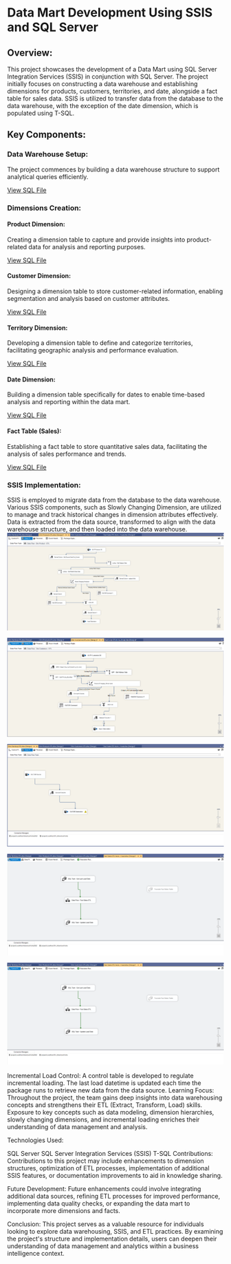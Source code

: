 # Data Mart Development Using SSIS and SQL Server
## Overview:
This project showcases the development of a Data Mart using SQL Server Integration Services (SSIS) in conjunction with SQL Server. The project initially focuses on constructing a data warehouse and establishing dimensions for products, customers, territories, and date, alongside a fact table for sales data. SSIS is utilized to transfer data from the database to the data warehouse, with the exception of the date dimension, which is populated using T-SQL.

## Key Components:
### Data Warehouse Setup:
The project commences by building a data warehouse structure to support analytical queries efficiently. <br>

[View SQL File](https://github.com/Tarek-Ibrahim20/Data-Mart-Development-by-SSIS-and-SQL-Server/blob/52bbbff4221fb6831f0bd4b6ecac24686c339493/Create%20Database.sql) 
### Dimensions Creation:
#### Product Dimension:
Creating a dimension table to capture and provide insights into product-related data for analysis and reporting purposes.<br>

[View SQL File](https://github.com/Tarek-Ibrahim20/Data-Mart-Development-by-SSIS-and-SQL-Server/blob/52bbbff4221fb6831f0bd4b6ecac24686c339493/Dim_Product%20Query.sql) 
#### Customer Dimension:
Designing a dimension table to store customer-related information, enabling segmentation and analysis based on customer attributes. <br>

[View SQL File](https://github.com/Tarek-Ibrahim20/Data-Mart-Development-by-SSIS-and-SQL-Server/blob/52bbbff4221fb6831f0bd4b6ecac24686c339493/Dim_Customer%20Query.sql)
#### Territory Dimension:
Developing a dimension table to define and categorize territories, facilitating geographic analysis and performance evaluation. <br>

[View SQL File](https://github.com/Tarek-Ibrahim20/Data-Mart-Development-by-SSIS-and-SQL-Server/blob/52bbbff4221fb6831f0bd4b6ecac24686c339493/Dim_Territory%20Query.sql)
#### Date Dimension:
Building a dimension table specifically for dates to enable time-based analysis and reporting within the data mart. <br>

[View SQL File](https://github.com/Tarek-Ibrahim20/Data-Mart-Development-by-SSIS-and-SQL-Server/blob/52bbbff4221fb6831f0bd4b6ecac24686c339493/SQL%20Date%20Dimension%20Query.sql#L17)
#### Fact Table (Sales):
Establishing a fact table to store quantitative sales data, facilitating the analysis of sales performance and trends. <br>

[View SQL File](https://github.com/Tarek-Ibrahim20/Data-Mart-Development-by-SSIS-and-SQL-Server/blob/52bbbff4221fb6831f0bd4b6ecac24686c339493/Fact_Sales%20Query.sql)

### SSIS Implementation:
SSIS is employed to migrate data from the database to the data warehouse. Various SSIS components, such as Slowly Changing Dimension, are utilized to manage and track historical changes in dimension attributes effectively.
Data is extracted from the data source, transformed to align with the data warehouse structure, and then loaded into the data warehouse. <br>
![Dim_Product ETL](https://github.com/Tarek-Ibrahim20/Data-Mart-Development-by-SSIS-and-SQL-Server/blob/a18734f22c96544aa444023960a2a4b689c3d546/Dim_Product%20ETL.png)

![Dim_Customer ETL](https://github.com/Tarek-Ibrahim20/Data-Mart-Development-by-SSIS-and-SQL-Server/blob/a18734f22c96544aa444023960a2a4b689c3d546/Dim_Customers.png)

![Dim_Customer ETL](https://github.com/Tarek-Ibrahim20/Data-Mart-Development-by-SSIS-and-SQL-Server/blob/a18734f22c96544aa444023960a2a4b689c3d546/Dim_Territory%20ETL.png)

![Fact_Sales Control Flow ETL](https://github.com/Tarek-Ibrahim20/Data-Mart-Development-by-SSIS-and-SQL-Server/blob/a18734f22c96544aa444023960a2a4b689c3d546/Fact_Sales%20ETL.png)

![Fact_Sales Data Flow ETL](https://github.com/Tarek-Ibrahim20/Data-Mart-Development-by-SSIS-and-SQL-Server/blob/a18734f22c96544aa444023960a2a4b689c3d546/Fact_Sales%20ETL.png)



Incremental Load Control: A control table is developed to regulate incremental loading. The last load datetime is updated each time the package runs to retrieve new data from the data source.
Learning Focus:
Throughout the project, the team gains deep insights into data warehousing concepts and strengthens their ETL (Extract, Transform, Load) skills. Exposure to key concepts such as data modeling, dimension hierarchies, slowly changing dimensions, and incremental loading enriches their understanding of data management and analysis.

Technologies Used:

SQL Server
SQL Server Integration Services (SSIS)
T-SQL
Contributions:
Contributions to this project may include enhancements to dimension structures, optimization of ETL processes, implementation of additional SSIS features, or documentation improvements to aid in knowledge sharing.

Future Development:
Future enhancements could involve integrating additional data sources, refining ETL processes for improved performance, implementing data quality checks, or expanding the data mart to incorporate more dimensions and facts.

Conclusion:
This project serves as a valuable resource for individuals looking to explore data warehousing, SSIS, and ETL practices. By examining the project's structure and implementation details, users can deepen their understanding of data management and analytics within a business intelligence context.
